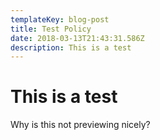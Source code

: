 ```yaml
---
templateKey: blog-post
title: Test Policy
date: 2018-03-13T21:43:31.586Z
description: This is a test
---
```

# This is a test

Why is this not previewing nicely?
